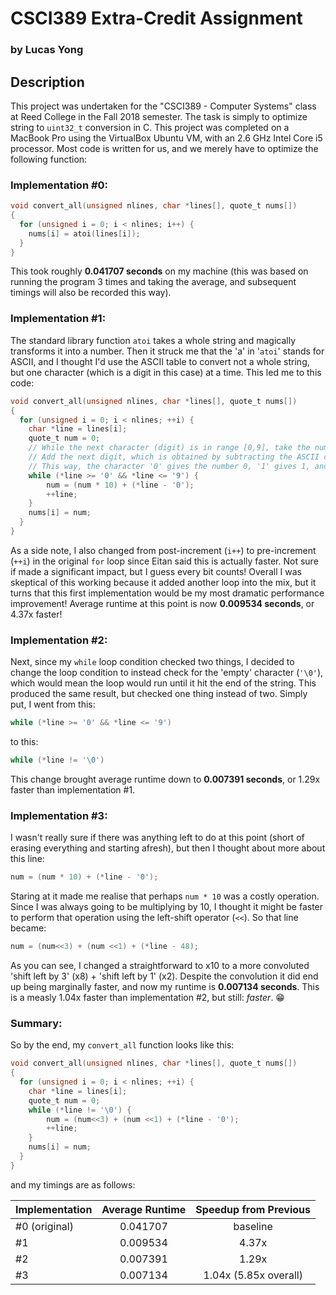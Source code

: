 # CSCI389 Extra-Credit Assignment
### by Lucas Yong

## Description
This project was undertaken for the "CSCI389 - Computer Systems" class at Reed College in the Fall 2018 semester.
The task is simply to optimize string to `uint32_t` conversion in C.
This project was completed on a MacBook Pro using the VirtualBox Ubuntu VM, with an 2.6 GHz Intel Core i5 processor.
Most code is written for us, and we merely have to optimize the following function: 

### Implementation #0:

``` C
void convert_all(unsigned nlines, char *lines[], quote_t nums[])
{
  for (unsigned i = 0; i < nlines; i++) {
    nums[i] = atoi(lines[i]);
  }
}
```
This took roughly **0.041707 seconds** on my machine (this was based on running the program 3 times and taking the average, and subsequent timings will also be recorded this way).

### Implementation #1:
The standard library function `atoi` takes a whole string and magically transforms it into a number. Then it struck me that the 'a' in '`atoi`' stands for ASCII, and I thought I'd use the ASCII table to convert not a whole string, but one character (which is a digit in this case) at a time. This led me to this code:
``` C
void convert_all(unsigned nlines, char *lines[], quote_t nums[])
{
  for (unsigned i = 0; i < nlines; ++i) {
    char *line = lines[i];
    quote_t num = 0;
    // While the next character (digit) is in range [0,9], take the number multiply it by 10 (to make room for the next digit)
    // Add the next digit, which is obtained by subtracting the ASCII code of that character (digit) with the ASCII code for '0'
    // This way, the character '0' gives the number 0, '1' gives 1, and so on
    while (*line >= '0' && *line <= '9') {
        num = (num * 10) + (*line - '0');
        ++line;
    }
    nums[i] = num;
  }
}
```
As a side note, I also changed from post-increment (`i++`) to pre-increment (`++i`) in the original `for` loop since Eitan said this is actually faster. Not sure if made a significant impact, but I guess every bit counts!
Overall I was skeptical of this working because it added another loop into the mix, but it turns that this first implementation would be my most dramatic performance improvement! Average runtime at this point is now **0.009534 seconds**, or 4.37x faster!

### Implementation #2:
Next, since my `while` loop condition checked two things, I decided to change the loop condition to instead check for the 'empty' character (`'\0'`), which would mean the loop would run until it hit the end of the string. This produced the same result, but checked one thing instead of two. Simply put, I went from this:
``` C
while (*line >= '0' && *line <= '9')
```
to this:
``` C
while (*line != '\0')
```
This change brought average runtime down to **0.007391 seconds**, or 1.29x faster than implementation #1.

### Implementation #3:
I wasn't really sure if there was anything left to do at this point (short of erasing everything and starting afresh), but then I thought about more about this line:
``` C
num = (num * 10) + (*line - '0');
```
Staring at it made me realise that perhaps `num * 10` was a costly operation. Since I was always going to be multiplying by 10, I thought it might be faster to perform that operation using the left-shift operator (`<<`). So that line became:
``` C
num = (num<<3) + (num <<1) + (*line - 48);
```
As you can see, I changed a straightforward to x10 to a more convoluted 'shift left by 3' (x8) + 'shift left by 1' (x2). Despite the convolution it did end up being marginally faster, and now my runtime is **0.007134 seconds**. This is a measly 1.04x faster than implementation #2, but still: *faster*. 😁

### Summary:
So by the end, my `convert_all` function looks like this:
``` C
void convert_all(unsigned nlines, char *lines[], quote_t nums[])
{
  for (unsigned i = 0; i < nlines; ++i) {
    char *line = lines[i];
    quote_t num = 0;
    while (*line != '\0') {
        num = (num<<3) + (num <<1) + (*line - '0');
        ++line;
    }
    nums[i] = num;
  }
}
```
and my timings are as follows:

| Implementation | Average Runtime | Speedup from Previous |
| -------------  | :-------------: | :-------:             |
| #0 (original)  | 0.041707        | baseline              |
| #1             | 0.009534        | 4.37x                 |
| #2             | 0.007391        | 1.29x                 |
| #3             | 0.007134        | 1.04x (5.85x overall) |




